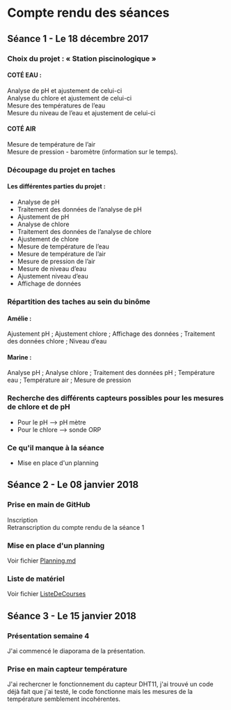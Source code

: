 # Compte rendu des séances 

## Séance 1 - Le 18 décembre 2017

### Choix du projet : « Station piscinologique » 

#### COTÉ EAU :                                                              
Analyse de pH et ajustement de celui-ci                                 
Analyse du chlore et ajustement de celui-ci   
Mesure des températures de l’eau   
Mesure du niveau de l’eau et ajustement de celui-ci 

#### COTÉ AIR  
Mesure de température de l’air  
Mesure de pression - baromètre (information sur le temps).

### Découpage du projet en taches
#### Les différentes parties du projet :
- Analyse de pH 
- Traitement des données de l’analyse de pH
- Ajustement de pH 
- Analyse de chlore
- Traitement des données de l’analyse de chlore
- Ajustement de chlore
- Mesure de température de l’eau
- Mesure de température de l’air 
- Mesure de pression de l’air
- Mesure de niveau d’eau 
- Ajustement niveau d’eau
- Affichage de données

### Répartition des taches au sein du binôme
#### Amélie :
Ajustement pH ; Ajustement chlore ; Affichage des données ; Traitement des données chlore ; Niveau d’eau  

#### Marine :
Analyse pH ; Analyse chlore ; Traitement des données pH ; Température eau ; Température air ; Mesure de pression 

### Recherche des différents capteurs possibles pour les mesures de chlore et de pH
- Pour le pH --> pH mètre
- Pour le chlore --> sonde ORP

### Ce qu'il manque à la séance 
- Mise en place d'un planning 


## Séance 2 - Le 08 janvier 2018

### Prise en main de GitHub
Inscription    
Retranscription du compte rendu de la séance 1   

### Mise en place d'un planning 
Voir fichier [Planning.md](https://github.com/Marine13/StationPiscinologique/blob/master/doc/planning.md)

### Liste de matériel
Voir fichier [ListeDeCourses](https://github.com/Marine13/StationPiscinologique/blob/master/doc/ListeDeCourses.md)



## Séance 3 - Le 15 janvier 2018

### Présentation semaine 4 
J'ai commencé le diaporama de la présentation.

### Prise en main capteur température
J'ai rechercner le fonctionnement du capteur DHT11, j'ai trouvé un code déjà fait que j'ai testé, le code fonctionne mais les mesures de la température semblement incohérentes. 
